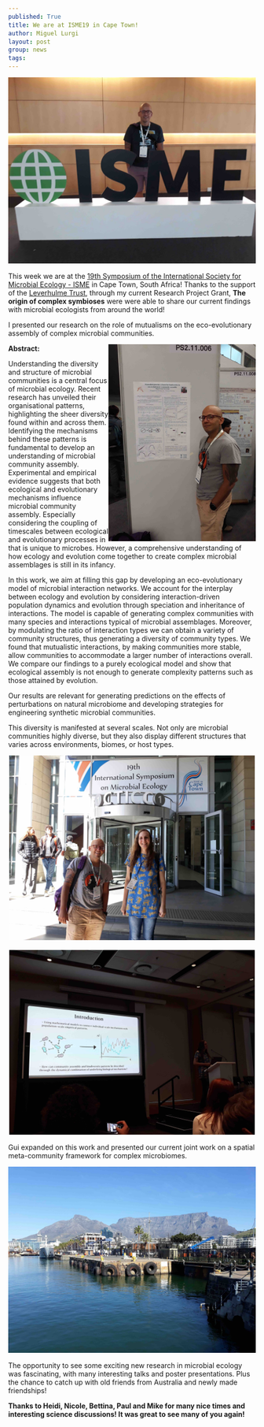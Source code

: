 ```yaml
---
published: True
title: We are at ISME19 in Cape Town!
author: Miguel Lurgi
layout: post
group: news
tags: 
---
```

<p style="text-align:center;"><img src="/static/img/news/2024_ISME-1.jpg" alt="ISME-Board" class="img-fluid" width="600"></p>
  
This week we are at the [19th Symposium of the International Society for Microbial Ecology - ISME](https://isme19.isme-microbes.org/) in Cape Town, South Africa! Thanks to the support of the [Leverhulme Trust](https://www.leverhulme.ac.uk/), through my current Research Project Grant, **The origin of complex symbioses** were were able to share our current findings with microbial ecologists from around the world!

I presented our research on the role of mutualisms on the eco-evolutionary assembly of complex microbial communities. 

<img style="float: right;" src="/static/img/news/2024_ISME-3.jpg" alt="ISME-Poster" class="img-fluid" width="300">

**Abstract:**

Understanding the diversity and structure of microbial communities is a central focus of microbial ecology. Recent research has unveiled their organisational patterns, highlighting the sheer diversity found within and across them. Identifying the mechanisms behind these patterns is fundamental to develop an understanding of microbial community assembly. Experimental and empirical evidence suggests that both ecological and evolutionary mechanisms influence microbial community assembly. Especially considering the coupling of timescales between ecological and evolutionary processes in that is unique to microbes. However, a comprehensive understanding of how ecology and evolution come together to create complex microbial assemblages is still in its infancy.
 
In this work, we aim at filling this gap by developing an eco-evolutionary model of microbial interaction networks. We account for the interplay between ecology and evolution by considering interaction-driven population dynamics and evolution through speciation and inheritance of interactions. The model is capable of generating complex communities with many species and interactions typical of microbial assemblages. Moreover, by modulating the ratio of interaction types we can obtain a variety of community structures, thus generating a diversity of community types. We found that mutualistic interactions, by making communities more stable, allow communities to accommodate a larger number of interactions overall. We compare our findings to a purely ecological model and show that ecological assembly is not enough to generate complexity patterns such as those attained by evolution.
 
Our results are relevant for generating predictions on the effects of perturbations on natural microbiome and developing strategies for engineering synthetic microbial communities.

This diversity is manifested at several scales. Not only are microbial communities highly diverse, but they also display different structures that varies across environments, biomes, or host types.

<p style="text-align:center;"><img src="/static/img/news/2024_ISME-4.jpg" alt="ISME-Conf-Centre" class="img-fluid" width="500"> &nbsp; <img src="/static/img/news/2024_ISME-2.jpg" alt="ISME-Presentation" class="img-fluid" width="500"></p>

Gui expanded on this work and presented our current joint work on a spatial meta-community framework for complex microbiomes.

<p style="text-align:center;"><img src="/static/img/news/2024_ISME-5.jpg" alt="Cape-Town-Harbour" class="img-fluid" width="600"></p>

The opportunity to see some exciting new research in microbial ecology was fascinating, with many interesting talks and poster presentations. Plus the chance to catch up with old friends from Australia and newly made friendships!

**Thanks to Heidi, Nicole, Bettina, Paul and Mike for many nice times and interesting science discussions! It was great to see many of you again!**
